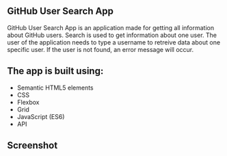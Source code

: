 GitHub User Search App
---
GitHub User Search App is an application made for getting all information about GitHub users.
Search is used to get information about one user. The user of the application needs to type a username to retreive data about one specific user. If the user is not found, an error message will occur.


## The app is built using:
- Semantic HTML5 elements
- CSS
- Flexbox
- Grid
- JavaScript (ES6)
- API

## Screenshot
